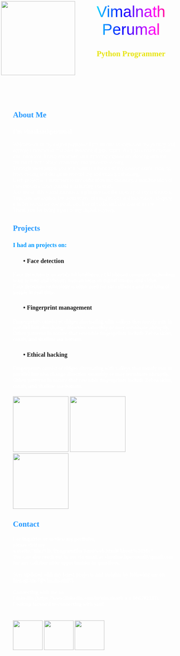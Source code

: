 <!DOCTYPE html>
<html>
<head>
    <title>Your Name - Portfolio</title>
    <style>
        body {
            font-family:Cambria, Cochin, Georgia, Times, 'Times New Roman', serif;
            margin: 3;
            padding: 0;
        }
        header {
            background-blend-mode:#92d2f1;
            color: #fff;
            text-align:center; 
            padding: 1%;
        }
        .container {
            max-width: 600px;
            margin: 8 auto;
            padding: 2rem;
        }
        .section {
            margin-bottom: 1.5rem;
        }
        .section-header {
            font-family:'Lucida Sans', 'Lucida Sans Regular', 'Lucida Grande', 'Lucida Sans Unicode', Geneva, Verdana, sans-serif;
            font-size: 1.5rem;
            font-weight: bold;
            margin-bottom: 1.5rem;
        }
        .section-content {
            font-family: Trebuchet MS;
            font-size: 1.1rem;
        }
    </style>
</head>
<body background="C:\Users\GOBINATH\Pictures\Saved Pictures\back.jpg">
    <img align="left" src="C:\Users\GOBINATH\Pictures\Saved Pictures\profile.jpg" width="200px" height="200px">
    <header>
        <div class="animated_rainbow_1">Vimalnath Perumal</div>
<style>
.animated_rainbow_1 {
	font-size: 42px;
	font-family: Arial Black, Gadget, sans-serif;
	background-image: -webkit-linear-gradient(left, #f00, #ff2b00, #f50, #ff8000, #fa0, #ffd500, #ff0, #d4ff00, #af0, #80ff00, #5f0, #2bff00, #0f0, #00ff2a, #0f5, #00ff80, #0fa, #00ffd5, #0ff, #00d5ff, #0af, #0080ff, #05f, #002aff, #00f, #2b00ff, #50f, #8000ff, #a0f, #d400ff, #f0f, #ff00d4, #f0a, #ff0080, #f05, #ff002b, #f00);
	-webkit-animation: animatedBackground_a 5s linear infinite alternate;
	-webkit-background-clip: text;
	-webkit-text-fill-color: #0000;
	background-clip: text;
}
@keyframes animatedBackground_a {
	0% { background-position: 0 0 }
	100% { background-position: -500px 0 }
}
</style>
        <h2 style="color: #e7e410;"><b>Python Programmer</b></h2>     
    </header>
    <div class="container">
        <div class="section">
            <h2 style="color:rgb(37, 153, 255)"font-family: aria-checked="section-header">About Me</h2>
                <h3 style="color: #fff;">I'm vimalnathperumal</h3>
                <p style="color: #fff;">Welcome all to my digital portfolio! I am thrilled to showcase my journey and accomplishments in this ever-evolving digital realm.
                    As a passionate creator and innovator, I have embarked on a dynamic expedition, delving into the realms of technology, creativity, and problem-solving.<br>
                    Through these pages, you will witness a fusion of my diverse skills, ranging from coding and design to storytelling and strategic thinking.<br>
                    Each project is a testament to my dedication and curiosity, a manifestation of the countless hours poured into honing my craft.<br> 
                    Join me on this visual narrative, a glimpse into the tapestry of my endeavors. Together, we explore the intersection of imagination and innovation, shaping a better tomorrow one pixel, one line of code, and one idea at a time.<br> 
                    Thank you for being a part of my digital odyssey.</p> </div>
        <div class="section">
            <h2 style="color: rgb(37, 153, 255);" style=font-family: Arial, Helvetica, sans-serif="section-header">Projects</h2>
            <p class="section-content">
                <h3 style="color:rgb(0, 153, 255)">I had an projects on:</h3>
            <h3><text align="left"><b><ul><p>&#8226; Face detection </p></ul></b></h3>
            <p> <h4 style="color: #fff;">Face detection is an artificial intelligence (AI)-based computer technology used to find and identify human faces in digital images and video.<br>
                    Face detection technology is often used for surveillance and tracking of people in real time.</h4></p>
            <h3><ul><p>&#8226; Fingerprint management </p></ul></h3>
            <p><h4 style="color: #fff;">Fingerprints consist of ridges alternating with valleys that mostly run in parallel but also change direction smoothly or may terminate abruptly.<br>
                    Other patterns in nature that resemble fingerprints include Zebra skins, corals, and shallow sea-bottom.</h4></p>
            <h3><ul><b><p>&#8226; Ethical hacking </p></b></ul></h3>
            <p><h4 style="color: #fff;">Fingerprints consist of ridges alternating with valleys that mostly run in parallel but also change direction smoothly or may terminate abruptly.<br>
                    Other patterns in nature that resemble fingerprints include Zebra skins, corals, and shallow sea-bottom.</h4></p>
            <img src="C:\Users\GOBINATH\Pictures\Saved Pictures\face.jpg" width="150px" height="150px">
            <img src="C:\Users\GOBINATH\Pictures\Saved Pictures\chart.jpg" width="150px" height="150px">
            <img src="C:\Users\GOBINATH\Pictures\Saved Pictures\data.jpg" width="150px" height="150px">
        </p>
        </div>
        <div class="section">
            <h2 style="color:rgb(37, 153, 255)"font-family: aria-checked="section-header">Contact</h2>
            <p><h4 style="color: #fff;">For inquiries or to view my portfolio,<br>
                please visit my website:"file:///D:/Programfiles/html/web.html#About%20Me" <br>
                You can also reach out to me via email at vimalnathperumal@gmail.com for any collaboration opportunities or questions.<br>
                <br>
                Stay updated with my latest projects and insights by following me on<br> 
                Instagram:(@vimalnath07)<br> 
                <br>
                Connecting with me on <br>
                LinkedIn (https://www.linkedin.com/in/vimalnath-a-r-0b6782247).<br>
                Looking forward to connecting with you!</h4></p>
                <br>
                <img src="C:\Users\GOBINATH\Pictures\Saved Pictures\mail.jpg" width="80px" height="80px">
                <img src="C:\Users\GOBINATH\Pictures\Saved Pictures\insta.jpg" width="80px" height="80px">
                <img src="C:\Users\GOBINATH\Pictures\Saved Pictures\link.png" width="80px" height="80px">              
        			</div>
 </div>
</body>
</html>
